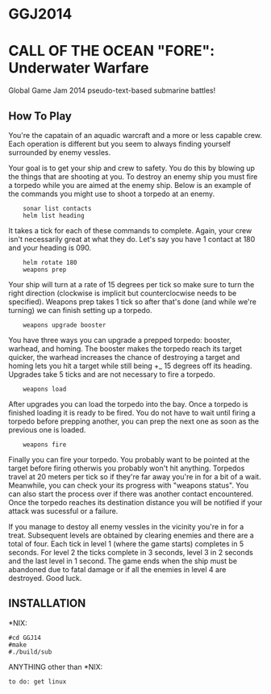 GGJ2014
=======
CALL OF THE OCEAN "FORE": Underwater Warfare
=======

Global Game Jam 2014 pseudo-text-based submarine battles!

How To Play
-----------

You're the capatain of an aquadic warcraft and a more or less capable crew. Each operation is different but you seem to always finding yourself surrounded by enemy vessles. 

Your goal is to get your ship and crew to safety. You do this by blowing up the things that are shooting at you. To destroy an enemy ship you must fire a torpedo while you are aimed at the enemy ship. Below is an example of the commands you might use to shoot a torpedo at an enemy.

        sonar list contacts
        helm list heading
        
It takes a tick for each of these commands to complete. Again, your crew isn't necessarily great at what they do. Let's say you have 1 contact at 180 and your heading is 090. 

        helm rotate 180
        weapons prep
        
Your ship will turn at a rate of 15 degrees per tick so make sure to turn the right direction (clockwise is implicit but counterclocwise needs to be specified). Weapons prep takes 1 tick so after that's done (and while we're turning) we can finish setting up a torpedo.

        weapons upgrade booster

You have three ways you can upgrade a prepped torpedo: booster, warhead, and homing. The booster makes the torpedo reach its target quicker, the warhead increases the chance of destroying a target and homing lets you hit a target while still being +_ 15 degrees off its heading. Upgrades take 5 ticks and are not necessary to fire a torpedo.

        weapons load
        
After upgrades you can load the torpedo into the bay. Once a torpedo is finished loading it is ready to be fired. You do not have to wait until firing a torpedo before prepping another, you can prep the next one as soon as the previous one is loaded.

        weapons fire
        
Finally you can fire your torpedo. You probably want to be pointed at the target before firing otherwis you probably won't hit anything. Torpedos travel at 20 meters per tick so if they're far away you're in for a bit of a wait. Meanwhile, you can check your its progress with "weapons status". You can also start the process over if there was another contact encountered. Once the torpedo reaches its destination distance you will be notified if your attack was sucessful or a failure. 

If you manage to destoy all enemy vessles in the vicinity you're in for a treat. Subsequent levels are obtained by clearing enemies and there are a total of four. Each tick in level 1 (where the game starts) completes in 5 seconds. For level 2 the ticks complete in 3 seconds, level 3 in 2 seconds and the last level in 1 second. The game ends when the ship must be abandoned due to fatal damage or if all the enemies in level 4 are destroyed. Good luck.


INSTALLATION
------------

*NIX:

    #cd GGJ14
    #make
    #./build/sub

ANYTHING other than *NIX:

    to do: get linux
